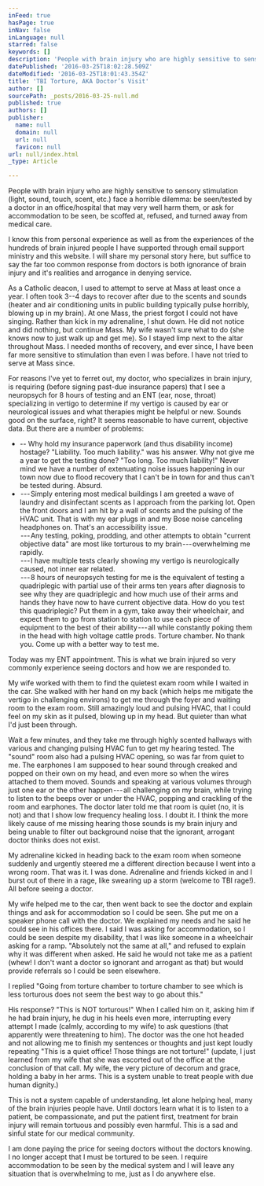 ```yaml
---
inFeed: true
hasPage: true
inNav: false
inLanguage: null
starred: false
keywords: []
description: 'People with brain injury who are highly sensitive to sensory stimulation (light, sound, touch, scent, etc.) face a horrible dilemma: be seen/tested by a doctor in an office/hospital that may very well harm them, or ask for accommodation to be seen, be scoffed at, refused, and turned away from medical care.'
datePublished: '2016-03-25T18:02:28.509Z'
dateModified: '2016-03-25T18:01:43.354Z'
title: 'TBI Torture, AKA Doctor’s Visit'
author: []
sourcePath: _posts/2016-03-25-null.md
published: true
authors: []
publisher:
  name: null
  domain: null
  url: null
  favicon: null
url: null/index.html
_type: Article

---
```

People with brain injury who are highly sensitive to sensory stimulation (light, sound, touch, scent, etc.) face a horrible dilemma: be seen/tested by a doctor in an office/hospital that may very well harm them, or ask for accommodation to be seen, be scoffed at, refused, and turned away from medical care.

I know this from personal experience as well as from the experiences of the hundreds of brain injured people I have supported through email support ministry and this website. I will share my personal story here, but suffice to say the far too common response from doctors is both ignorance of brain injury and it's realities and arrogance in denying service.

As a Catholic deacon, I used to attempt to serve at Mass at least once a year. I often took 3--4 days to recover after due to the scents and sounds (heater and air conditioning units in public building typically pulse horribly, blowing up in my brain). At one Mass, the priest forgot I could not have singing. Rather than kick in my adrenaline, I shut down. He did not notice and did nothing, but continue Mass. My wife wasn't sure what to do (she knows now to just walk up and get me). So I stayed limp next to the altar throughout Mass. I needed months of recovery, and ever since, I have been far more sensitive to stimulation than even I was before. I have not tried to serve at Mass since.

For reasons I've yet to ferret out, my doctor, who specializes in brain injury, is requiring (before signing past-due insurance papers) that I see a neuropsych for 8 hours of testing and an ENT (ear, nose, throat) specializing in vertigo to determine if my vertigo is caused by ear or neurological issues and what therapies might be helpful or new. Sounds good on the surface, right? It seems reasonable to have current, objective data. But there are a number of problems:

* -- Why hold my insurance paperwork (and thus disability income) hostage? "Liability. Too much liability." was his answer. Why not give me a year to get the testing done? "Too long. Too much liability!" Never mind we have a number of extenuating noise issues happening in our town now due to flood recovery that I can't be in town for and thus can't be tested during. Absurd.
*  --- Simply entering most medical buildings I am greeted a wave of laundry and disinfectant scents as I approach from the parking lot. Open the front doors and I am hit by a wall of scents and the pulsing of the HVAC unit. That is with my ear plugs in and my Bose noise canceling headphones on. That's an accessibility issue.  
 --- Any testing, poking, prodding, and other attempts to obtain "current objective data" are most like torturous to my brain --- overwhelming me rapidly.  
 --- I have multiple tests clearly showing my vertigo is neurologically caused, not inner ear related.  
 --- 8 hours of neuropsych testing for me is the equivalent of testing a quadriplegic with partial use of their arms ten years after diagnosis to see why they are quadriplegic and how much use of their arms and hands they have now to have current objective data. How do you test this quadriplegic? Put them in a gym, take away their wheelchair, and expect them to go from station to station to use each piece of equipment to the best of their ability --- all while constantly poking them in the head with high voltage cattle prods. Torture chamber. No thank you. Come up with a better way to test me.

Today was my ENT appointment. This is what we brain injured so very commonly experience seeing doctors and how we are responded to.

My wife worked with them to find the quietest exam room while I waited in the car. She walked with her hand on my back (which helps me mitigate the vertigo in challenging environs) to get me through the foyer and waiting room to the exam room. Still amazingly loud and pulsing HVAC, that I could feel on my skin as it pulsed, blowing up in my head. But quieter than what I'd just been through.

Wait a few minutes, and they take me through highly scented hallways with various and changing pulsing HVAC fun to get my hearing tested. The "sound" room also had a pulsing HVAC opening, so was far from quiet to me. The earphones I am supposed to hear sound through creaked and popped on their own on my head, and even more so when the wires attached to them moved. Sounds and speaking at various volumes through just one ear or the other happen --- all challenging on my brain, while trying to listen to the beeps over or under the HVAC, popping and crackling of the room and earphones. The doctor later told me that room is quiet (no, it is not) and that I show low frequency healing loss. I doubt it. I think the more likely cause of me missing hearing those sounds is my brain injury and being unable to filter out background noise that the ignorant, arrogant doctor thinks does not exist.

My adrenaline kicked in heading back to the exam room when someone suddenly and urgently steered me a different direction because I went into a wrong room. That was it. I was done. Adrenaline and friends kicked in and I burst out of there in a rage, like swearing up a storm (welcome to TBI rage!). All before seeing a doctor.

My wife helped me to the car, then went back to see the doctor and explain things and ask for accommodation so I could be seen. She put me on a speaker phone call with the doctor. We explained my needs and he said he could see in his offices there. I said I was asking for accommodation, so I could be seen despite my disability, that I was like someone in a wheelchair asking for a ramp. "Absolutely not the same at all," and refused to explain why it was different when asked. He said he would not take me as a patient (whew! I don't want a doctor so ignorant and arrogant as that) but would provide referrals so I could be seen elsewhere.

I replied "Going from torture chamber to torture chamber to see which is less torturous does not seem the best way to go about this."

His response? "This is NOT torturous!" When I called him on it, asking him if he had brain injury, he dug in his heels even more, interrupting every attempt I made (calmly, according to my wife) to ask questions (that apparently were threatening to him). The doctor was the one hot headed and not allowing me to finish my sentences or thoughts and just kept loudly repeating "This is a quiet office! Those things are not torture!" (update, I just learned from my wife that she was escorted out of the office at the conclusion of that call. My wife, the very picture of decorum and grace, holding a baby in her arms. This is a system unable to treat people with due human dignity.)

This is not a system capable of understanding, let alone helping heal, many of the brain injuries people have. Until doctors learn what it is to listen to a patient, be compassionate, and put the patient first, treatment for brain injury will remain tortuous and possibly even harmful. This is a sad and sinful state for our medical community.

I am done paying the price for seeing doctors without the doctors knowing. I no longer accept that I must be tortured to be seen. I require accommodation to be seen by the medical system and I will leave any situation that is overwhelming to me, just as I do anywhere else.